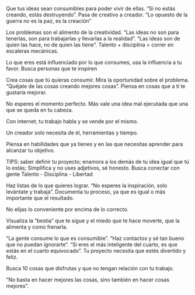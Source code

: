 Que tus ideas sean consumibles para poder vivir de ellas.
“Si no estás creando, estás destruyendo”. Pasa de creativo a creador.
“Lo opuesto de la guerra no es la paz, es la creación”

Los problemas son el alimento de la creatividad.
“Las ideas no son para tenerlas, son para trabajarlas y llevarlas a la realidad”.
“Las ideas son de quien las hace, no de quien las tiene”.
Talento + disciplina = correr en escaleras mecánicas.

Lo que eres está influenciado por lo que consumes, usa la influencia a tu favor.
Busca personas que te inspiren

Crea cosas que tú quieras consumir. Mira la oportunidad sobre el problema.
“Quéjate de las cosas creando mejores cosas”.
Piensa en cosas que a ti te gustaría mejorar.

No esperes el momento perfecto. Más vale una idea mal ejecutada que una que se queda en tu cabeza.

Con internet, tu trabajo habla y se vende por el mismo.

Un creador solo necesita de él, herramientas y tiempo.

Piensa en habilidades que ya tienes y en las que necesitas aprender para alcanzar tu objetivo.

TIPS: saber definir tu proyecto; enamora a los demás de tu idea igual que tú lo estás; Simplifica y no uses adjetivos, sé honesto.
Busca conectar con gente
Talento - Disciplina - Libertad

Haz listas de lo que quieres lograr. “No esperes la inspiración, solo levántate y trabaja”.
Documenta tu proceso, ya que es igual o más importante que el resultado.

No elijas lo conveniente por encima de lo correcto.

Visualiza la “bestia” que te sigue y el miedo que te hace moverte, que la alimenta y como frenarla.

“La gente consume lo que es consumible”.
“Haz contactos y sé tan bueno que no puedan ignorarte”.
“Si eres el más inteligente del cuarto, es que estás en el cuarto equivocado”.
Tu proyecto necesita que estés divertido y feliz.

Busca 10 cosas que disfrutas y que no tengan relación con tu trabajo.

“No basta en hacer mejores las cosas, sino también en hacer cosas mejores”.
